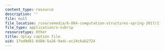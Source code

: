 ```yaml
---
content_type: resource
description: ''
file: null
file_location: /coursemedia/6-004-computation-structures-spring-2017/17ed9d816d885a269adcec24c6ab2724_oi1Jb-dGsWU.vtt
file_type: application/x-subrip
resourcetype: Other
title: 3play caption file
uid: 17ed9d81-6d88-5a26-9adc-ec24c6ab2724
---
```

